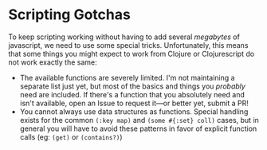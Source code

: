 Scripting Gotchas
=================

To keep scripting working without having to add several *megabytes*
of javascript, we need to use some special tricks. Unfortunately,
this means that some things you might expect to work from Clojure
or Clojurescript do not work exactly the same:

- The available functions are severely limited. I'm not maintaining
    a separate list just yet, but most of the basics and things
    you *probably* need are included. If there's a function that
    you absolutely need and isn't available, open an Issue to request
    it—or better yet, submit a PR!
- You cannot always use data structures as functions. Special handling
    exists for the common `(:key map)` and `(some #{:set} coll)` cases,
    but in general you will have to avoid these patterns in favor
    of explicit function calls (eg: `(get)` or `(contains?)`)
